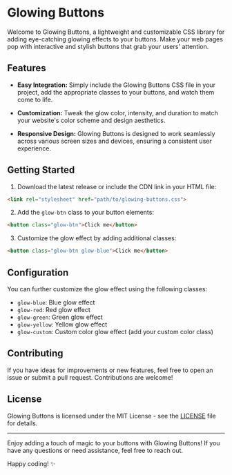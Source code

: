 # Glowing Buttons

Welcome to Glowing Buttons, a lightweight and customizable CSS library for adding eye-catching glowing effects to your buttons. Make your web pages pop with interactive and stylish buttons that grab your users' attention.

## Features

- **Easy Integration:** Simply include the Glowing Buttons CSS file in your project, add the appropriate classes to your buttons, and watch them come to life.

- **Customization:** Tweak the glow color, intensity, and duration to match your website's color scheme and design aesthetics.

- **Responsive Design:** Glowing Buttons is designed to work seamlessly across various screen sizes and devices, ensuring a consistent user experience.

## Getting Started

1. Download the latest release or include the CDN link in your HTML file:

```HTML
<link rel="stylesheet" href="path/to/glowing-buttons.css">
```

2. Add the `glow-btn` class to your button elements:

```HTML
<button class="glow-btn">Click me</button>
```

3. Customize the glow effect by adding additional classes:

```HTML
<button class="glow-btn glow-blue">Click me</button>
```

## Configuration

You can further customize the glow effect using the following classes:

- `glow-blue`: Blue glow effect
- `glow-red`: Red glow effect
- `glow-green`: Green glow effect
- `glow-yellow`: Yellow glow effect
- `glow-custom`: Custom color glow effect (add your custom color class)


## Contributing

If you have ideas for improvements or new features, feel free to open an issue or submit a pull request. Contributions are welcome!

## License

Glowing Buttons is licensed under the MIT License - see the [LICENSE](LICENSE) file for details.

---

Enjoy adding a touch of magic to your buttons with Glowing Buttons! If you have any questions or need assistance, feel free to reach out.

Happy coding! ✨
